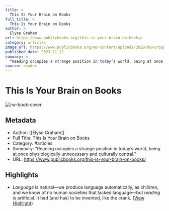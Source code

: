 ```yaml
---
title: >
  This Is Your Brain on Books
full_title: >
  This Is Your Brain on Books
author: >
  Elyse Graham
url: https://www.publicbooks.org/this-is-your-brain-on-books/
category: articles
image_url: https://www.publicbooks.org/wp-content/uploads/2020/09/cropped-favicon-2-32x32.png
published_date: 2023-11-22
summary: >
  “Reading occupies a strange position in today’s world, being at once physiologically unnecessary and culturally central.”
source: reader
---
```

# This Is Your Brain on Books

![rw-book-cover](https://www.publicbooks.org/wp-content/uploads/2020/09/cropped-favicon-2-32x32.png)

## Metadata
- Author: [[Elyse Graham]]
- Full Title: This Is Your Brain on Books
- Category: #articles
- Summary: “Reading occupies a strange position in today’s world, being at once physiologically unnecessary and culturally central.”
- URL: https://www.publicbooks.org/this-is-your-brain-on-books/

## Highlights
- *Language* is natural—we produce language automatically, as children, and we know of no human societies that lacked language—but *reading* is artificial. It had (and has) to be invented, like the crank. ([View Highlight](https://read.readwise.io/read/01hrj979xqw87r9qaqknxyrkaq))


